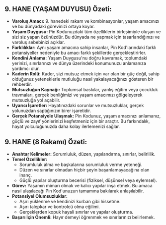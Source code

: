 ## 9. HANE (YAŞAM DUYUSU) Özeti:

* **Varoluş Amacı:** 9. hanedeki rakam ve kombinasyonlar, yaşam amacınızı ve bu dünyadaki görevinizi ortaya koyar. 
* **Yaşam Duygusu:** Pin Kodunuzdaki tüm özelliklerin birleşimiyle oluşan ve sizi siz yapan özünüzdür. Bu dünyada ne yapmak için tasarlandığınızı ve varoluş sebebinizi açıklar.
* **Farklılıklar:** Aynı yaşam amacına sahip insanlar, Pin Kod'larındaki farklı potansiyeller nedeniyle bu amacı farklı şekillerde gerçekleştirirler.
* **Kendini Anlama:** Yaşam Duygusu'nu doğru kavramak, toplumdaki yerinizi, sınırlarınızı ve dünya üzerindeki konumunuzu anlamanıza yardımcı olur.
* **Kaderin Rolü:** Kader, sizi mutsuz etmek için var olan bir güç değil, sahip olduğunuz yeteneklerle mutluluğu nasıl yakalayacağınızı gösteren bir rehberdir. 
* **Mutsuzluğun Kaynağı:** Toplumsal baskılar, yanlış eğitim veya çocukluk travmaları, gerçek benliğimizi ve yaşam amacımızı gölgeleyerek mutsuzluğa yol açabilir. 
* **Uyarıcı İşaretler:** Hayatınızdaki sorunlar ve mutsuzluklar, gerçek yolunuzdan saptığınızın birer işaretidir.
* **Gerçek Potansiyele Ulaşmak:** Pin Kodunuz, yaşam amacınızı anlamanız, güçlü ve zayıf yönlerinizi keşfetmeniz için bir araçtır. Bu farkındalık, hayat yolculuğunuzda daha kolay ilerlemenizi sağlar.

## 9. HANE (8 Rakamı) Özeti:

* **Anahtar Kelimeler:** Sorumluluk, düzen, yapılandırma, sınırlar, belirlilik.
* **Temel Özellikler:**  
    * Sorumluluk alma ve başkalarına sorumluluk verme yeteneği.
    * Düzen ve sınırlar olmadan hiçbir şeyin başarılamayacağına olan inanç.
    * Güçlü yapılar oluşturma becerisi (fiziksel, düşünsel veya eylemsel).
* **Görev:** Yaşamın mimarı olmak ve kalıcı yapılar inşa etmek. Bu amaca nasıl ulaşılacağı Pin Kod'unuzun tamamına bakılarak anlaşılabilir.
* **Potansiyel Olumsuzluklar:** 
    * Aşırı yüklenme ve kendinizi kurban gibi hissetme.
    * Aşırı talepkar ve kontrolcü olma eğilimi.
    * Gerçeklerden kopuk hayali sınırlar ve yapılar oluşturma.
* **Başarı İçin Önemli:** Hayır demeyi öğrenmek ve sınırlarınızı belirlemek. 
